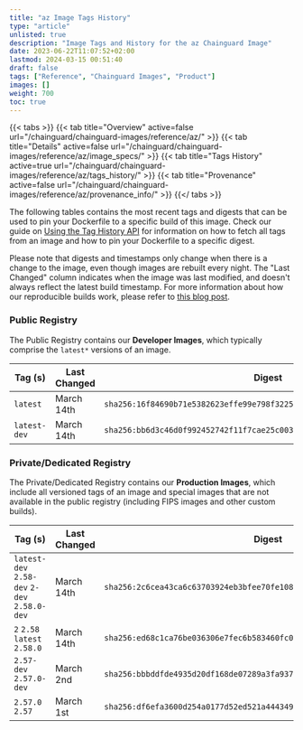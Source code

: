 ```yaml
---
title: "az Image Tags History"
type: "article"
unlisted: true
description: "Image Tags and History for the az Chainguard Image"
date: 2023-06-22T11:07:52+02:00
lastmod: 2024-03-15 00:51:40
draft: false
tags: ["Reference", "Chainguard Images", "Product"]
images: []
weight: 700
toc: true
---
```


{{< tabs >}}
{{< tab title="Overview" active=false url="/chainguard/chainguard-images/reference/az/" >}}
{{< tab title="Details" active=false url="/chainguard/chainguard-images/reference/az/image_specs/" >}}
{{< tab title="Tags History" active=true url="/chainguard/chainguard-images/reference/az/tags_history/" >}}
{{< tab title="Provenance" active=false url="/chainguard/chainguard-images/reference/az/provenance_info/" >}}
{{</ tabs >}}

The following tables contains the most recent tags and digests that can be used to pin your Dockerfile to a specific build of this image. Check our guide on [Using the Tag History API](/chainguard/chainguard-images/using-the-tag-history-api/) for information on how to fetch all tags from an image and how to pin your Dockerfile to a specific digest.

Please note that digests and timestamps only change when there is a change to the image, even though images are rebuilt every night. The "Last Changed" column indicates when the image was last modified, and doesn't always reflect the latest build timestamp. For more information about how our reproducible builds work, please refer to [this blog post](https://www.chainguard.dev/unchained/reproducing-chainguards-reproducible-image-builds).

### Public Registry
The Public Registry contains our **Developer Images**, which typically comprise the `latest*` versions of an image.

| Tag (s)       | Last Changed | Digest                                                                    |
|---------------|--------------|---------------------------------------------------------------------------|
|  `latest`     | March 14th   | `sha256:16f84690b71e5382623effe99e798f3225f611c4831027437f1dab1ad3cc621c` |
|  `latest-dev` | March 14th   | `sha256:bb6d3c46d0f992452742f11f7cae25c003996169a11a2a982c728c8f408b47ec` |


### Private/Dedicated Registry
The Private/Dedicated Registry contains our **Production Images**, which include all versioned tags of an image and special images that are not available in the public registry (including FIPS images and other custom builds).

| Tag (s)                                       | Last Changed | Digest                                                                    |
|-----------------------------------------------|--------------|---------------------------------------------------------------------------|
|  `latest-dev` `2.58-dev` `2-dev` `2.58.0-dev` | March 14th   | `sha256:2c6cea43ca6c63703924eb3bfee70fe1085e88ae67fc9f0f3f3466137b9abae0` |
|  `2` `2.58` `latest` `2.58.0`                 | March 14th   | `sha256:ed68c1ca76be036306e7fec6b583460fc0bf435330825e35678f545d8ba361fd` |
|  `2.57-dev` `2.57.0-dev`                      | March 2nd    | `sha256:bbbddfde4935d20df168de07289a3fa937e70c42bde7730b5135c400e21543f9` |
|  `2.57.0` `2.57`                              | March 1st    | `sha256:df6efa3600d254a0177d52ed521a444349dba3a7d08a92a6ed23e26661f96651` |

